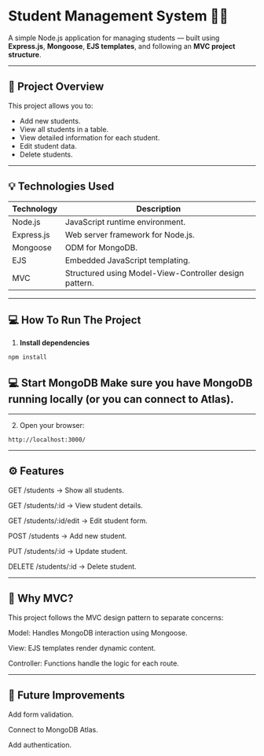 # Student Management System 🧑‍🎓

A simple Node.js application for managing students — built using **Express.js**, **Mongoose**, **EJS templates**, and following an **MVC project structure**.

---

## 📌 Project Overview

This project allows you to:

- Add new students.
- View all students in a table.
- View detailed information for each student.
- Edit student data.
- Delete students.

---

## 💡 Technologies Used

| Technology | Description                        |
|------------|------------------------------------|
| Node.js    | JavaScript runtime environment.    |
| Express.js | Web server framework for Node.js.  |
| Mongoose   | ODM for MongoDB.                   |
| EJS        | Embedded JavaScript templating.    |
| MVC        | Structured using Model-View-Controller design pattern. |

---
## 💻 How To Run The Project

1. **Install dependencies**
```bash
npm install
```
## 💻 Start MongoDB Make sure you have MongoDB running locally (or you can connect to Atlas).
---
2. Open your browser:
```arduino
http://localhost:3000/
```
---

## ⚙️ Features
GET /students → Show all students.

GET /students/:id → View student details.

GET /students/:id/edit → Edit student form.

POST /students → Add new student.

PUT /students/:id → Update student.

DELETE /students/:id → Delete student.

---

## 🌱 Why MVC?
This project follows the MVC design pattern to separate concerns:

Model: Handles MongoDB interaction using Mongoose.

View: EJS templates render dynamic content.

Controller: Functions handle the logic for each route.

---

## 🚀 Future Improvements
Add form validation.

Connect to MongoDB Atlas.

Add authentication.


